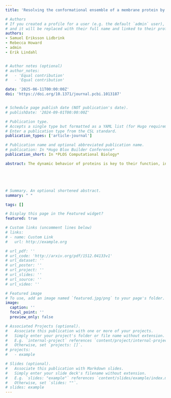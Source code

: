 ```yaml
---
title: 'Resolving the conformational ensemble of a membrane protein by integrating small-angle scattering with AlphaFold'

# Authors
# If you created a profile for a user (e.g. the default `admin` user), write the username (folder name) here
# and it will be replaced with their full name and linked to their profile.
authors:
- Samuel Eriksson Lidbrink
- Rebecca Howard
- admin
- Erik Lindahl


# Author notes (optional)
# author_notes:
#   - 'Equal contribution'
#   - 'Equal contribution'

date: '2025-06-11T00:00:00Z'
doi: 'https://doi.org/10.1371/journal.pcbi.1013187'


# Schedule page publish date (NOT publication's date).
# publishDate: '2024-09-01T00:00:00Z'

# Publication type.
# Accepts a single type but formatted as a YAML list (for Hugo requirements).
# Enter a publication type from the CSL standard.
publication_types: ['article-journal']

# Publication name and optional abbreviated publication name.
# publication: In *Hugo Blox Builder Conference*
publication_short: In *PLOS Computational Biology*

abstract: The dynamic behavior of proteins is key to their function, including nerve signaling, enzyme catalysis, and cellular regulation. These functions rely on precise movements and shape changes that allow proteins to interact with other molecules. Understanding protein structures and their evolution at the atomic level is thus crucial for many applications such as drug development, but remains a challenging problem. High-resolution experimental techniques can determine the structural states of many proteins, but often struggle to capture less-populated states. While computational approaches can model protein dynamics, they can be expensive and are typically limited to short time scales that may not encompass the full range of biologically relevant behavior. Recently, artificial intelligence-driven tools like AlphaFold2 (AF) have emerged to predict protein structures with high accuracy. However, they usually default to predicting a single structure, and while modified workflows allow for sampling of alternative states, it can be difficult to assess their functional relevance. Here, we introduce a method that combines AlphaFold2 with small-angle scattering data to predict multiple protein states and their frequencies under specific biological conditions. This approach offers a computationally efficient alternative for integrating experimental data with computational methods, providing a new tool for studying protein dynamics.





# Summary. An optional shortened abstract.
summary: " "

tags: []

# Display this page in the Featured widget?
featured: true

# Custom links (uncomment lines below)
# links:
# - name: Custom Link
#   url: http://example.org

# url_pdf: ''
# url_code: 'http://arxiv.org/pdf/1512.04133v1'
# url_dataset: ''
# url_poster: ''
# url_project: ''
# url_slides: ''
# url_source: ''
# url_video: ''

# Featured image
# To use, add an image named `featured.jpg/png` to your page's folder.
image:
  caption: ''
  focal_point: ''
  preview_only: false

# Associated Projects (optional).
#   Associate this publication with one or more of your projects.
#   Simply enter your project's folder or file name without extension.
#   E.g. `internal-project` references `content/project/internal-project/index.md`.
#   Otherwise, set `projects: []`.
# projects:
#   - example

# Slides (optional).
#   Associate this publication with Markdown slides.
#   Simply enter your slide deck's filename without extension.
#   E.g. `slides: "example"` references `content/slides/example/index.md`.
#   Otherwise, set `slides: ""`.
# slides: example
---
```


<!-- {{% callout note %}}
Click the _Cite_ button above to demo the feature to enable visitors to import publication metadata into their reference management software.
{{% /callout %}}

{{% callout note %}}
Create your slides in Markdown - click the _Slides_ button to check out the example.
{{% /callout %}}

Add the publication's **full text** or **supplementary notes** here. You can use rich formatting such as including [code, math, and images](https://docs.hugoblox.com/content/writing-markdown-latex/). -->
